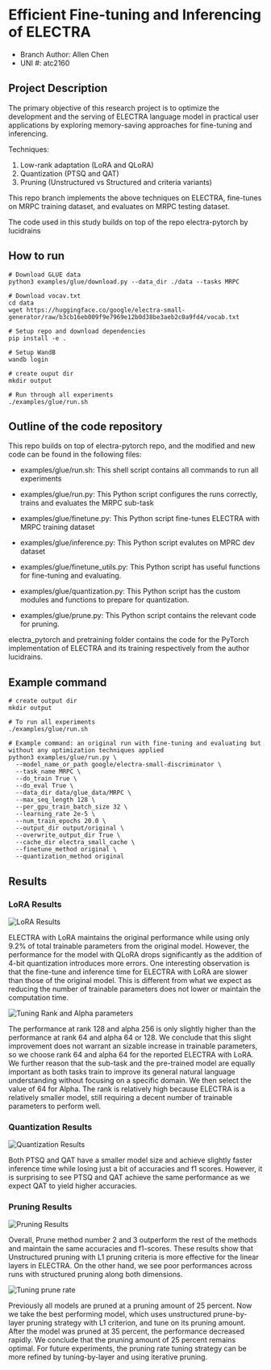 # Efficient Fine-tuning and Inferencing of ELECTRA 

- Branch Author: Allen Chen
- UNI #: atc2160

## Project Description

The primary objective of this research project is to optimize the development and the serving of ELECTRA language model in practical user applications by exploring memory-saving approaches for fine-tuning and inferencing. 

Techniques:
1. Low-rank adaptation (LoRA and QLoRA)
2. Quantization (PTSQ and QAT)
3. Pruning (Unstructured vs Structured and criteria variants)

This repo branch implements the above techniques on ELECTRA, fine-tunes on MRPC training dataset, and evaluates on MRPC testing dataset.

The code used in this study builds on top of the repo electra-pytorch by lucidrains

## How to run
```
# Download GLUE data
python3 examples/glue/download.py --data_dir ./data --tasks MRPC

# Download vocav.txt
cd data
wget https://huggingface.co/google/electra-small-generator/raw/b3cb16eb009f9e7969e12b0d38be3aeb2c0a9fd4/vocab.txt

# Setup repo and download dependencies
pip install -e .

# Setup WandB
wandb login

# create ouput dir
mkdir output

# Run through all experiments
./examples/glue/run.sh
```

## Outline of the code repository

This repo builds on top of electra-pytorch repo, and the modified and new code can be found in the following files: 

- examples/glue/run.sh: This shell script contains all commands to run all experiments

- examples/glue/run.py: This Python script configures the runs correctly, trains and evaluates the MRPC sub-task

- examples/glue/finetune.py: This Python script fine-tunes ELECTRA with MRPC training dataset

- examples/glue/inference.py: This Python script evalutes on MPRC dev dataset

- examples/glue/finetune_utils.py: This Python script has useful functions for fine-tuning and evaluating.

- examples/glue/quantization.py: This Python script has the custom modules and functions to prepare for quantization.

- examples/glue/prune.py: This Python script contains the relevant code for pruning.

electra_pytorch and pretraining folder contains the code for the PyTorch implementation of ELECTRA and its training respectively from the author lucidrains.


## Example command
```
# create output dir
mkdir output

# To run all experiments
./examples/glue/run.sh

# Example command: an original run with fine-tuning and evaluating but without any optimization techniques applied
python3 examples/glue/run.py \
  --model_name_or_path google/electra-small-discriminator \
  --task_name MRPC \
  --do_train True \
  --do_eval True \
  --data_dir data/glue_data/MRPC \
  --max_seq_length 128 \
  --per_gpu_train_batch_size 32 \
  --learning_rate 2e-5 \
  --num_train_epochs 20.0 \
  --output_dir output/original \
  --overwrite_output_dir True \
  --cache_dir electra_small_cache \
  --finetune_method original \
  --quantization_method original 
```

## Results

### LoRA Results
![LoRA Results](images/lora_results.png?raw=true)

ELECTRA with LoRA maintains the original performance while using only 9.2% of total trainable parameters from the original model. However, the performance for the model with QLoRA drops significantly as the addition of 4-bit quantization introduces more errors. One interesting observation is that the fine-tune and inference time for ELECTRA with LoRA are slower than those of the original model. This is different from what we expect as reducing the number of trainable parameters does not lower or maintain the computation time.

![Tuning Rank and Alpha parameters](images/tuning_rank_and_alpha.png?raw=true)

The performance at rank 128 and alpha 256 is only slightly higher than the performance at rank 64 and alpha 64 or 128. We conclude that this slight improvement does not warrant an sizable increase in trainable parameters, so we choose rank 64 and alpha 64 for the reported ELECTRA with LoRA. We further reason that the sub-task and the pre-trained model are equally important as both tasks train to improve its general natural language understanding without focusing on a specific domain. We then select the value of 64 for Alpha. The rank is relatively high because ELECTRA is a relatively smaller model, still requiring a decent number of trainable parameters to perform well.

### Quantization Results
![Quantization Results](images/quantization_results.png?raw=true)

Both PTSQ and QAT have a smaller model size and achieve slightly faster inference time while losing just a bit of accuracies and f1 scores. However, it is surprising to see PTSQ and QAT achieve the same performance as we expect QAT to yield higher accuracies.

### Pruning Results
![Pruning Results](images/pruning_results.png?raw=true)

Overall, Prune method number 2 and 3 outperform the rest of the methods and maintain the same accuracies and f1-scores. These results show that Unstructured pruning with L1 pruning criteria is more effective for the linear layers in ELECTRA. On the other hand, we see poor performances across runs with structured pruning along both dimensions. 

![Tuning prune rate](images/tuning_prune_rate.png?raw=true)

Previously all models are pruned at a pruning amount of 25 percent. Now we take the best performing model, which uses unstructured prune-by-layer pruning strategy with L1 criterion, and tune on its pruning amount. After the model was pruned at 35 percent, the performance decreased rapidly. We conclude that the pruning amount of 25 percent remains optimal. For future experiments, the pruning rate tuning strategy can be more refined by tuning-by-layer and using iterative pruning. 
